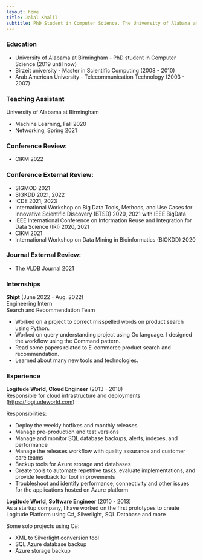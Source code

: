 ```yaml
---
layout: home
title: Jalal Khalil
subtitle: PhD Student in Computer Science, The University of Alabama at Birmingham, AL
---
```

### **Education**
- University of Alabama at Birmingham - PhD student in Computer Science (2019 until now)
- Birzeit university - Master in Scientific Computing (2008 - 2010)
- Arab American University - Telecommunication Technology (2003 - 2007)

### **Teaching Assistant**
University of Alabama at Birmingham
- Machine Learning, Fall 2020
- Networking, Spring 2021

### **Conference Review:**
- CIKM 2022

### **Conference External Review:**
- SIGMOD 2021
- SIGKDD 2021, 2022
- ICDE 2021, 2023
-  International Workshop on Big Data Tools, Methods, and Use Cases for Innovative Scientific Discovery (BTSD) 2020, 2021 with IEEE BigData
- IEEE International Conference on Information Reuse and Integration for Data Science (IRI) 2020, 2021
- CIKM 2021
- International Workshop on Data Mining in Bioinformatics (BIOKDD) 2020

### **Journal External Review:**
- The VLDB Journal 2021

### **Internships**
**Shipt** (June 2022 - Aug. 2022)\
Engineering Intern\
Search and Recommendation Team
- Worked on a project to correct misspelled words on product search using Python.
- Worked on query understanding project using Go language. I designed the workflow using the Command pattern.
- Read some papers related to E-commerce product search and recommendation.
- Learned about many new tools and technologies.

### **Experience**
**Logitude World, Cloud Engineer** (2013 - 2018)\
Responsible for cloud infrastructure and deployments (https://logitudeworld.com)

Responsibilities:
- Deploy the weekly hotfixes and monthly releases
- Manage pre-production and test versions
- Manage and monitor SQL database backups, alerts, indexes, and performance
- Manage the releases workflow with quality assurance and customer care teams
- Backup tools for Azure storage and databases
- Create tools to automate repetitive tasks, evaluate implementations, and provide feedback for tool improvements
- Troubleshoot and identify performance, connectivity and other issues for the applications hosted on Azure platform

**Logitude World, Software Engineer** (2010 - 2013)\
As a startup company, I have worked on the first prototypes to create Logitude Platform using C#, Silverlight, SQL Database and more

Some solo projects using C#:
- XML to Silverlight conversion tool
- SQL Azure database backup
- Azure storage backup

